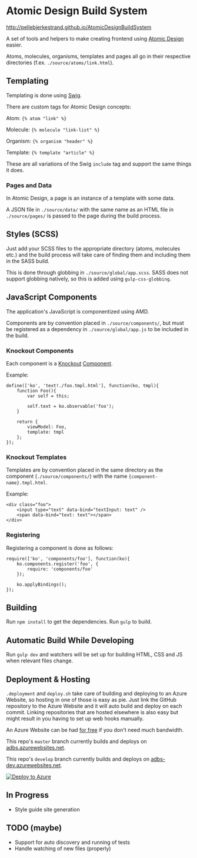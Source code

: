 # Atomic Design Build System

http://pellebjerkestrand.github.io/AtomicDesignBuildSystem

A set of tools and helpers to make creating frontend using [Atomic Design](http://bradfrost.com/blog/post/atomic-web-design/) easier.

Atoms, molecules, organisms, templates and pages all go in their respective directories (f.ex. `./source/atoms/link.html`).

## Templating
Templating is done using [Swig](http://paularmstrong.github.io/swig/).

There are custom tags for Atomic Design concepts:

Atom: `{% atom "link" %}`

Molecule: `{% molecule "link-list" %}`

Organism: `{% organism "header" %}`

Template: `{% template "article" %}`

These are all variations of the Swig `include` tag and support the same things it does.

### Pages and Data
In Atomic Design, a page is an instance of a template with some data.

A JSON file in `./source/data/` with the same name as an HTML file in `./source/pages/` is passed to the page during the build process.

## Styles (SCSS)
Just add your SCSS files to the appropriate directory (atoms, molecules etc.) and the build process will take care of finding them and including them in the SASS build.

This is done through globbing in `./source/global/app.scss`. SASS does not support globbing natively, so this is added using `gulp-css-globbing`.

## JavaScript Components
The application's JavaScript is componentized using AMD.

Components are by convention placed in `./source/components/`, but must be registered as a dependency in `./source/global/app.js` to be included in the build.

### Knockout Components
Each component is a [Knockout](http://knockoutjs.com) [Component](http://knockoutjs.com/documentation/component-overview.html).

Example:

```
define(['ko', 'text!./foo.tmpl.html'], function(ko, tmpl){
    function Foo(){
        var self = this;

        self.text = ko.observable('foo');
    }

    return {
        viewModel: Foo,
        template: tmpl
    };
});
```

### Knockout Templates
Templates are by convention placed in the same directory as the component (`./source/components/`) with the name `{component-name}.tmpl.html`.

Example:

```
<div class="foo">
    <input type="text" data-bind="textInput: text" />
    <span data-bind="text: text"></span>
</div>
```

### Registering
Registering a component is done as follows:

```
require(['ko', 'components/foo'], function(ko){
    ko.components.register('foo', {
        require: 'components/foo'
    });

    ko.applyBindings();
});
```

## Building
Run `npm install` to get the dependencies.
Run `gulp` to build.

## Automatic Build While Developing
Run `gulp dev` and watchers will be set up for building HTML, CSS and JS when relevant files change.

## Deployment & Hosting
`.deployment` and `deploy.sh` take care of building and deploying to an Azure Website, so hosting in one of those is easy as pie. Just link the GitHub repository to the Azure Website and it will auto build and deploy on each commit. Linking repositories that are hosted elsewhere is also easy but might result in you having to set up web hooks manually.

An Azure Website can be had [for free](http://azure.microsoft.com/nb-no/pricing/details/websites/) if you don't need much bandwidth.

This repo's `master` branch currently builds and deploys on [adbs.azurewebsites.net](adbs.azurewebsites.net).

This repo's `develop` branch currently builds and deploys on [adbs-dev.azurewebsites.net](adbs-dev.azurewebsites.net).

[![Deploy to Azure](http://azuredeploy.net/deploybutton.png)](https://azuredeploy.net/?repository=https://github.com/pellebjerkestrand/AtomicDesignBuildSystem)

## In Progress
- Style guide site generation

## TODO (maybe)
- Support for auto discovery and running of tests
- Handle watching of new files (properly)